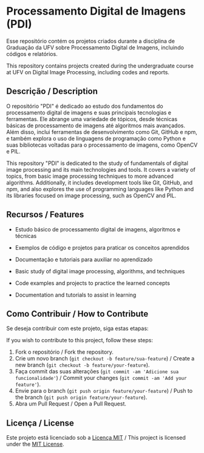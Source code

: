 # Processamento Digital de Imagens (PDI)

Esse repositório contém os projetos criados durante a disciplina de Graduação da UFV sobre Processamento Digital de Imagens, incluindo códigos e relatórios.

This repository contains projects created during the undergraduate course at UFV on Digital Image Processing, including codes and reports.

## Descrição / Description

O repositório "PDI" é dedicado ao estudo dos fundamentos do processamento digital de imagens e suas principais tecnologias e ferramentas. Ele abrange uma variedade de tópicos, desde técnicas básicas de processamento de imagens até algoritmos mais avançados. Além disso, inclui ferramentas de desenvolvimento como Git, GitHub e npm, e também explora o uso de linguagens de programação como Python e suas bibliotecas voltadas para o processamento de imagens, como OpenCV e PIL.

This repository "PDI" is dedicated to the study of fundamentals of digital image processing and its main technologies and tools. It covers a variety of topics, from basic image processing techniques to more advanced algorithms. Additionally, it includes development tools like Git, GitHub, and npm, and also explores the use of programming languages like Python and its libraries focused on image processing, such as OpenCV and PIL.

## Recursos / Features

- Estudo básico de processamento digital de imagens, algoritmos e técnicas
- Exemplos de código e projetos para praticar os conceitos aprendidos
- Documentação e tutoriais para auxiliar no aprendizado

- Basic study of digital image processing, algorithms, and techniques
- Code examples and projects to practice the learned concepts
- Documentation and tutorials to assist in learning

## Como Contribuir / How to Contribute

Se deseja contribuir com este projeto, siga estas etapas:

If you wish to contribute to this project, follow these steps:

1. Fork o repositório / Fork the repository.
2. Crie um novo branch (`git checkout -b feature/sua-feature`) / Create a new branch (`git checkout -b feature/your-feature`).
3. Faça commit das suas alterações (`git commit -am 'Adicione sua funcionalidade'`) / Commit your changes (`git commit -am 'Add your feature'`).
4. Envie para o branch (`git push origin feature/your-feature`) / Push to the branch (`git push origin feature/your-feature`).
5. Abra um Pull Request / Open a Pull Request.

## Licença / License

Este projeto está licenciado sob a [Licença MIT](LICENSE) / This project is licensed under the [MIT License](LICENSE).
